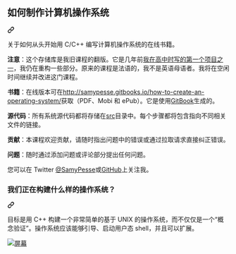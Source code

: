 <div class="Box-sc-g0xbh4-0 bJMeLZ js-snippet-clipboard-copy-unpositioned" data-hpc="true"><article class="markdown-body entry-content container-lg" itemprop="text"><div class="markdown-heading" dir="auto"><h1 tabindex="-1" class="heading-element" dir="auto"><font style="vertical-align: inherit;"><font style="vertical-align: inherit;">如何制作计算机操作系统</font></font></h1><a id="user-content-how-to-make-a-computer-operating-system" class="anchor" aria-label="永久链接：如何制作计算机操作系统" href="#how-to-make-a-computer-operating-system"><svg class="octicon octicon-link" viewBox="0 0 16 16" version="1.1" width="16" height="16" aria-hidden="true"><path d="m7.775 3.275 1.25-1.25a3.5 3.5 0 1 1 4.95 4.95l-2.5 2.5a3.5 3.5 0 0 1-4.95 0 .751.751 0 0 1 .018-1.042.751.751 0 0 1 1.042-.018 1.998 1.998 0 0 0 2.83 0l2.5-2.5a2.002 2.002 0 0 0-2.83-2.83l-1.25 1.25a.751.751 0 0 1-1.042-.018.751.751 0 0 1-.018-1.042Zm-4.69 9.64a1.998 1.998 0 0 0 2.83 0l1.25-1.25a.751.751 0 0 1 1.042.018.751.751 0 0 1 .018 1.042l-1.25 1.25a3.5 3.5 0 1 1-4.95-4.95l2.5-2.5a3.5 3.5 0 0 1 4.95 0 .751.751 0 0 1-.018 1.042.751.751 0 0 1-1.042.018 1.998 1.998 0 0 0-2.83 0l-2.5 2.5a1.998 1.998 0 0 0 0 2.83Z"></path></svg></a></div>
<p dir="auto"><font style="vertical-align: inherit;"><font style="vertical-align: inherit;">关于如何从头开始用 C/C++ 编写计算机操作系统的在线书籍。</font></font></p>
<p dir="auto"><strong><font style="vertical-align: inherit;"><font style="vertical-align: inherit;">注意</font></font></strong><font style="vertical-align: inherit;"><font style="vertical-align: inherit;">：这个存储库是我旧课程的翻版。它是几年前</font></font><a href="https://github.com/SamyPesse/devos"><font style="vertical-align: inherit;"><font style="vertical-align: inherit;">我在高中时写的第一个项目之一</font></font></a><font style="vertical-align: inherit;"><font style="vertical-align: inherit;">，我仍在重构一些部分。原来的课程是法语的，我不是英语母语者。我将在空闲时间继续并改进这门课程。</font></font></p>
<p dir="auto"><strong><font style="vertical-align: inherit;"><font style="vertical-align: inherit;">书籍</font></font></strong><font style="vertical-align: inherit;"><font style="vertical-align: inherit;">：在线版本可在</font></font><a href="http://samypesse.gitbooks.io/how-to-create-an-operating-system/" rel="nofollow"><font style="vertical-align: inherit;"><font style="vertical-align: inherit;">http://samypesse.gitbooks.io/how-to-create-an-operating-system/</font></font></a><font style="vertical-align: inherit;"><font style="vertical-align: inherit;">获取（PDF、Mobi 和 ePub）。它是使用</font></font><a href="https://www.gitbook.com/" rel="nofollow"><font style="vertical-align: inherit;"><font style="vertical-align: inherit;">GitBook</font></font></a><font style="vertical-align: inherit;"><font style="vertical-align: inherit;">生成的。</font></font></p>
<p dir="auto"><strong><font style="vertical-align: inherit;"><font style="vertical-align: inherit;">源代码</font></font></strong><font style="vertical-align: inherit;"><font style="vertical-align: inherit;">：所有系统源代码都将存储在</font></font><a href="https://github.com/SamyPesse/How-to-Make-a-Computer-Operating-System/tree/master/src"><font style="vertical-align: inherit;"><font style="vertical-align: inherit;">src</font></font></a><font style="vertical-align: inherit;"><font style="vertical-align: inherit;">目录中。每个步骤都将包含指向不同相关文件的链接。</font></font></p>
<p dir="auto"><strong><font style="vertical-align: inherit;"><font style="vertical-align: inherit;">贡献</font></font></strong><font style="vertical-align: inherit;"><font style="vertical-align: inherit;">：本课程欢迎贡献，请随时指出问题中的错误或通过拉取请求直接纠正错误。</font></font></p>
<p dir="auto"><strong><font style="vertical-align: inherit;"><font style="vertical-align: inherit;">问题</font></font></strong><font style="vertical-align: inherit;"><font style="vertical-align: inherit;">：随时通过添加问题或评论部分提出任何问题。</font></font></p>
<p dir="auto"><font style="vertical-align: inherit;"><font style="vertical-align: inherit;">您可以在 Twitter </font></font><a href="https://twitter.com/SamyPesse" rel="nofollow"><font style="vertical-align: inherit;"><font style="vertical-align: inherit;">@SamyPesse</font></font></a><font style="vertical-align: inherit;"><font style="vertical-align: inherit;">或</font></font><a href="https://github.com/SamyPesse"><font style="vertical-align: inherit;"><font style="vertical-align: inherit;">GitHub</font></font></a><font style="vertical-align: inherit;"><font style="vertical-align: inherit;">上关注我。</font></font></p>
<div class="markdown-heading" dir="auto"><h3 tabindex="-1" class="heading-element" dir="auto"><font style="vertical-align: inherit;"><font style="vertical-align: inherit;">我们正在构建什么样的操作系统？</font></font></h3><a id="user-content-what-kind-of-os-are-we-building" class="anchor" aria-label="永久链接：我们正在构建什么样的操作系统？" href="#what-kind-of-os-are-we-building"><svg class="octicon octicon-link" viewBox="0 0 16 16" version="1.1" width="16" height="16" aria-hidden="true"><path d="m7.775 3.275 1.25-1.25a3.5 3.5 0 1 1 4.95 4.95l-2.5 2.5a3.5 3.5 0 0 1-4.95 0 .751.751 0 0 1 .018-1.042.751.751 0 0 1 1.042-.018 1.998 1.998 0 0 0 2.83 0l2.5-2.5a2.002 2.002 0 0 0-2.83-2.83l-1.25 1.25a.751.751 0 0 1-1.042-.018.751.751 0 0 1-.018-1.042Zm-4.69 9.64a1.998 1.998 0 0 0 2.83 0l1.25-1.25a.751.751 0 0 1 1.042.018.751.751 0 0 1 .018 1.042l-1.25 1.25a3.5 3.5 0 1 1-4.95-4.95l2.5-2.5a3.5 3.5 0 0 1 4.95 0 .751.751 0 0 1-.018 1.042.751.751 0 0 1-1.042.018 1.998 1.998 0 0 0-2.83 0l-2.5 2.5a1.998 1.998 0 0 0 0 2.83Z"></path></svg></a></div>
<p dir="auto"><font style="vertical-align: inherit;"><font style="vertical-align: inherit;">目标是用 C++ 构建一个非常简单的基于 UNIX 的操作系统，而不仅仅是一个“概念验证”。操作系统应该能够引导、启动用户态 shell，并且可以扩展。</font></font></p>
<p dir="auto"><a target="_blank" rel="noopener noreferrer" href="https://github.com/SamyPesse/How-to-Make-a-Computer-Operating-System/blob/master/preview.png"><img src="https://github.com/SamyPesse/How-to-Make-a-Computer-Operating-System/raw/master/preview.png" alt="屏幕" style="max-width: 100%;"></a></p>
</article></div>
